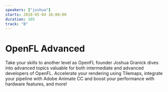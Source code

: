 ```yaml
---
speakers: ["joshua"]
starts: 2018-05-04 16:00:00
duration: 105
track: "B"
---
```


# OpenFL Advanced

Take your skills to another level as OpenFL founder Joshua Granick dives into advanced topics valuable for both intermediate and advanced developers of OpenFL. Accelerate your rendering using Tilemaps, integrate your pipeline with Adobe Animate CC and boost your performance with hardware features, and more!